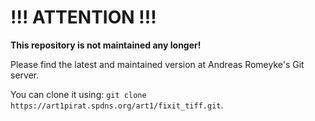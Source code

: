 # !!! ATTENTION !!!

**This repository is not maintained any longer!**

Please find the latest and maintained version at Andreas Romeyke's Git server.

You can clone it using: `git clone https://art1pirat.spdns.org/art1/fixit_tiff.git`.
